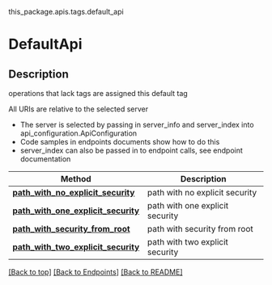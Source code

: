 <a name="top"></a>
this_package.apis.tags.default_api
# DefaultApi

## Description
operations that lack tags are assigned this default tag

All URIs are relative to the selected server
- The server is selected by passing in server_info and server_index into api_configuration.ApiConfiguration
- Code samples in endpoints documents show how to do this
- server_index can also be passed in to endpoint calls, see endpoint documentation

Method | Description
------ | -------------
[**path_with_no_explicit_security**](../../paths/path_with_no_explicit_security/get.md) | path with no explicit security
[**path_with_one_explicit_security**](../../paths/path_with_one_explicit_security/get.md) | path with one explicit security
[**path_with_security_from_root**](../../paths/path_with_security_from_root/get.md) | path with security from root
[**path_with_two_explicit_security**](../../paths/path_with_two_explicit_security/get.md) | path with two explicit security

[[Back to top]](#top) [[Back to Endpoints]](../../../README.md#Endpoints) [[Back to README]](../../../README.md)
